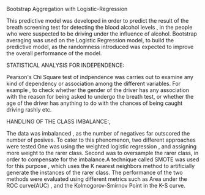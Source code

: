 
Bootstrap Aggregation with Logistic-Regression

This predictive model was developed in order to predict the result of the breath screening test for detecting the blood alcohol levels , in the people who were suspected to be driving under the influence of alcohol. Bootstrap averaging was used on the Logistic Regression model, to build the predictive model, as the randomness introduced was expected to improve the overall performance of the model.  

STATISTICAL ANALYSIS FOR INDEPENDENCE:

Pearson's Chi Square test of indpendence was carries out to examine any kind of dependency or association among the different variables. For example , to check whether the gender of the driver has any association with the reason for being asked to undergo the breath test, or whether the age of the driver has anything to do with the chances of being caught driving rashly etc.


HANDLING OF THE CLASS IMBALANCE:,

The data was imbalanced , as the number of negatives far outscored the number of posives. To cater to this phenomenon, two different approaches were tested.One was using the weighted logistic regression , and assigning more weight to the rarer class. Second was to oversample the rarer class, in order to compensate for the imbalance.A technique called SMOTE was used for this purpose , which uses the K nearest neighbors method to artificially generate the instances of the rarer class.  The performance of the two methods were evaluated using different metrics such as Area under the ROC curve(AUC) , and the Kolmogorov-Smirnov Point in the K-S curve. 


